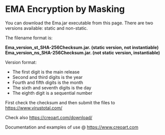 # EMA Encryption by Masking

You can download the Ema.jar executable from this page. There are two versions available: static and non-static.

The filename format is:

<strong>Ema_version_st_SHA-256Checksum.jar. (static version, not instantiable)</br>
Ema_version_ns_SHA-256Checksum.jar. (not static version, instantiable)</strong>

Version format:

- The first digit is the main release
- Second and third digits is the year
- Fourth and fifth digits is the month
- The sixth and seventh digits is the day
- The eighth digit is a sequential number
  

First check the checksum and then submit the files to https://www.virustotal.com/

Check also https://creoart.com/download/

Documentation and examples of use @ https://www.creoart.com
